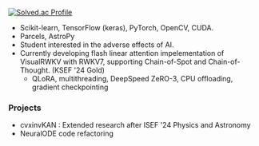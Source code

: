 [![Solved.ac Profile](http://mazassumnida.wtf/api/v2/generate_badge?boj=bllacovvqso)](https://solved.ac/bllacovvqso/)

- Scikit-learn, TensorFlow (keras), PyTorch, OpenCV, CUDA.
- Parcels, AstroPy
- Student interested in the adverse effects of AI.
- Currently developing flash linear attention impelementation of VisualRWKV with RWKV7, supporting Chain-of-Spot and Chain-of-Thought. (KSEF '24 Gold)
  - QLoRA, multithreading, DeepSpeed ZeRO-3, CPU offloading, gradient checkpointing

### Projects
- cvxinvKAN : Extended research after ISEF '24 Physics and Astronomy
- NeuralODE code refactoring
